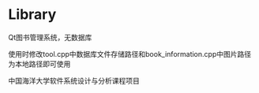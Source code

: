 # Library
Qt图书管理系统，无数据库

使用时修改tool.cpp中数据库文件存储路径和book_information.cpp中图片路径为本地路径即可使用

中国海洋大学软件系统设计与分析课程项目
